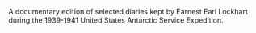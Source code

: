 A documentary edition of selected diaries kept by Earnest Earl Lockhart during the 1939-1941 United States Antarctic Service Expedition.